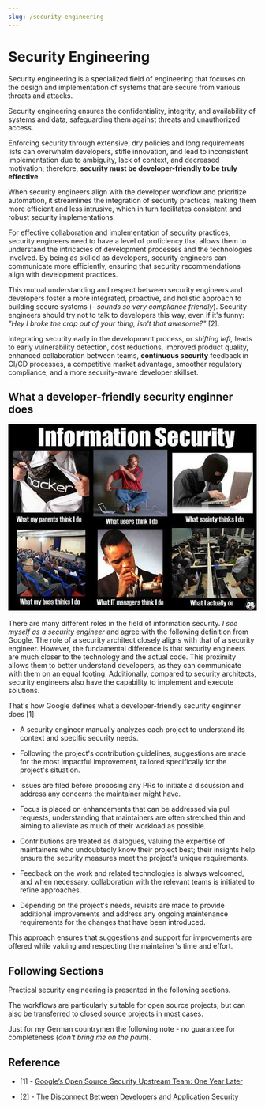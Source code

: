 ```yaml
---
slug: /security-engineering
---
```


# Security Engineering

Security engineering is a specialized field of engineering that focuses on the design and implementation of systems that are secure from various threats and attacks.

Security engineering ensures the confidentiality, integrity, and availability of systems and data, safeguarding them against threats and unauthorized access.

Enforcing security through extensive, dry policies and long requirements lists can overwhelm developers, stifle innovation, and lead to inconsistent implementation due to ambiguity, lack of context, and decreased motivation; therefore, **security must be developer-friendly to be truly effective**.

When security engineers align with the developer workflow and prioritize automation, it streamlines the integration of security practices, making them more efficient and less intrusive, which in turn facilitates consistent and robust security implementations.

For effective collaboration and implementation of security practices, security engineers need to have a level of proficiency that allows them to understand the intricacies of development processes and the technologies involved. By being as skilled as developers, security engineers can communicate more efficiently, ensuring that security recommendations align with development practices.

This mutual understanding and respect between security engineers and developers foster a more integrated, proactive, and holistic approach to building secure systems (_- sounds so very compliance friendly_).
Security engineers should try not to talk to developers this way, even if it's funny: _"Hey I broke the crap out of your thing, isn't that awesome?"_ [2].

Integrating security early in the development process, or _shifting left,_ leads to early vulnerability detection, cost reductions, improved product quality, enhanced collaboration between teams, **continuous security** feedback in CI/CD processes, a competitive market advantage, smoother regulatory compliance, and a more security-aware developer skillset.

## What a developer-friendly security enginner does

![What a security enginner does](assets/security-engineer.jpg)

There are many different roles in the field of information security. _I see myself as a security engineer_ and agree with the following definition from Google. The role of a security architect closely aligns with that of a security engineer. However, the fundamental difference is that security engineers are much closer to the technology and the actual code. This proximity allows them to better understand developers, as they can communicate with them on an equal footing. Additionally, compared to security architects, security engineers also have the capability to implement and execute solutions.

That's how Google defines what a developer-friendly security enginner does [1]:

- A security engineer manually analyzes each project to understand its context and specific security needs.

- Following the project's contribution guidelines, suggestions are made for the most impactful improvement, tailored specifically for the project's situation.

- Issues are filed before proposing any PRs to initiate a discussion and address any concerns the maintainer might have.

- Focus is placed on enhancements that can be addressed via pull requests, understanding that maintainers are often stretched thin and aiming to alleviate as much of their workload as possible.

- Contributions are treated as dialogues, valuing the expertise of maintainers who undoubtedly know their project best; their insights help ensure the security measures meet the project's unique requirements.

- Feedback on the work and related technologies is always welcomed, and when necessary, collaboration with the relevant teams is initiated to refine approaches.

- Depending on the project's needs, revisits are made to provide additional improvements and address any ongoing maintenance requirements for the changes that have been introduced.

This approach ensures that suggestions and support for improvements are offered while valuing and respecting the maintainer's time and effort.

## Following Sections

Practical security engineering is presented in the following sections.

The workflows are particularly suitable for open source projects, but can also be transferred to closed source projects in most cases.

Just for my German countrymen the following note - no guarantee for completeness (_don't bring me on the palm_).

## Reference

- [1] - [Google’s Open Source Security Upstream Team: One Year Later](https://opensource.googleblog.com/2023/04/googles-open-source-security-upstream-team-one-year-later.html)

- [2] - [The Disconnect Between Developers and Application Security](https://thenewstack.io/the-disconnect-between-developers-and-application-security/#:~:text=In%20a%20modern%20development%20shop,tools%20to%20produce%20secure%20code.)
